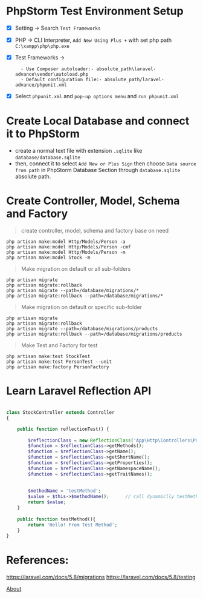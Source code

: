 
# PhpStorm Test Environment Setup

- [X] Setting -> Search `Test Frameworks`
- [X] PHP -> CLI Interpreter, `Add New Using Plus +` with set php path `C:\xampp\php\php.exe` 
- [X] Test Frameworks ->
    
        - Use Composer autoloader:- absolute_path\laravel-advance\vendor\autoload.php
        - Default configuration file:- absolute_path/laravel-advance/phpunit.xml
        
- [X] Select `phpunit.xml` and `pop-up options menu` and `run phpunit.xml`



# Create Local Database and connect it to PhpStorm

- create a normal text file with extension `.sqlite` like `database/database.sqlite`
- then, connect it to select `Add New or Plus Sign` then choose `Data source from path` in PhpStorm Database Section through `database.sqlite` absolute path.



# Create Controller, Model, Schema and Factory

> create controller, model, schema and factory base on need

    php artisan make:model Http/Models/Person -a
    php artisan make:model Http/Models/Person -cmf
    php artisan make:model Http/Models/Person -m
    php artisan make:model Stock -m


> Make migration on default or all sub-folders 

    php artisan migrate
    php artisan migrate:rollback
    php artisan migrate --path=/database/migrations/*
    php artisan migrate:rollback --path=/database/migrations/*


> Make migration on default or specific sub-folder 

    php artisan migrate
    php artisan migrate:rollback
    php artisan migrate --path=/database/migrations/products
    php artisan migrate:rollback --path=/database/migrations/products



> Make Test and Factory for test

    php artisan make:test StockTest
    php artisan make:test PersonTest --unit
    php artisan make:factory PersonFactory




# Learn Laravel Reflection API



```php

class StockController extends Controller
{

    public function reflectionTest() {
    
        $reflectionClass = new ReflectionClass('App\Http\Controllers\Products\StockController');        // Pass NameSpace
        $function = $reflectionClass->getMethods();
        $function = $reflectionClass->getName();
        $function = $reflectionClass->getShortName();
        $function = $reflectionClass->getProperties();
        $function = $reflectionClass->getNamespaceName();
        $function = $reflectionClass->getTraitNames();
        
        
        $methodName = 'testMethod';
        $value = $this->$methodName();      // call dynamiclly testMethod() function
        return $value;
    }
    
    public function testMethod(){
        return 'Hello! From Test Method';
    }
}
```


# References:

https://laravel.com/docs/5.8/migrations
https://laravel.com/docs/5.8/testing



<a href="{{ route('actBook', $room->id, serialize($array)) }}" class="btn btn-default">About</a>

